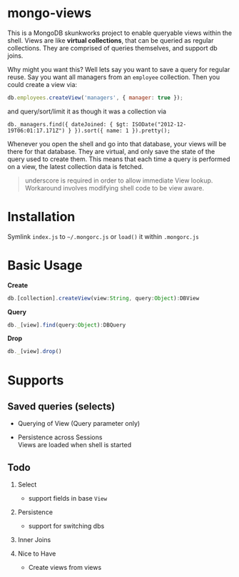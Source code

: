 # mongo-views

This is a MongoDB skunkworks project to enable queryable views within the shell. Views are like **virtual collections**, that can be queried as regular collections. They are comprised of queries themselves, and support db joins.

Why might you want this? Well lets say you want to save a query for regular reuse. Say you want all managers from an `employee` collection. Then you could create a view via:

```javascript
db.employees.createView('managers', { manager: true });
```

and query/sort/limit it as though it was a collection via

```
db._managers.find({ dateJoined: { $gt: ISODate("2012-12-19T06:01:17.171Z") } }).sort({ name: 1 }).pretty();
```

Whenever you open the shell and go into that database, your views will be there for that database. They are virtual, and only save the state of the query used to create them. This means that each time a query is performed on a view, the latest collection data is fetched.

> underscore is required in order to allow immediate View lookup. Workaround involves modifying shell code to be view aware.

Installation
====

Symlink `index.js` to `~/.mongorc.js` or `load()` it within `.mongorc.js`

Basic Usage
=======

__Create__
```javascript
db.[collection].createView(view:String, query:Object):DBView
```

__Query__
```javascript
db._[view].find(query:Object):DBQuery
```

__Drop__
```javascript
db._[view].drop()
```

Supports
=======

Saved queries (selects)
-------------

* Querying of View (Query parameter only)

* Persistence across Sessions<br />
Views are loaded when shell is started


Todo
----
1. Select
   * support fields in base `View`

1. Persistence
    * support for switching dbs

1. Inner Joins

1. Nice to Have
    * Create views from views

